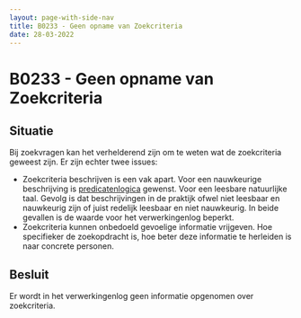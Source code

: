```yaml
---
layout: page-with-side-nav
title: B0233 - Geen opname van Zoekcriteria
date: 28-03-2022
---
```


# B0233 - Geen opname van Zoekcriteria

## Situatie
Bij zoekvragen kan het verhelderend zijn om te weten wat de zoekcriteria geweest zijn. Er zijn echter twee issues:
-	Zoekcriteria beschrijven is een vak apart. Voor een nauwkeurige beschrijving is [predicatenlogica](https://nl.wikipedia.org/wiki/Predicatenlogica) gewenst. Voor een leesbare natuurlijke taal. Gevolg is dat beschrijvingen in de praktijk ofwel niet leesbaar en nauwkeurig zijn of juist redelijk leesbaar en niet nauwkeurig. In beide gevallen is de waarde voor het verwerkingenlog beperkt.
-	Zoekcriteria kunnen onbedoeld gevoelige informatie vrijgeven. Hoe specifieker de zoekopdracht is, hoe beter deze informatie te herleiden is naar concrete personen.

## Besluit
Er wordt in het verwerkingenlog geen informatie opgenomen over zoekcriteria.

